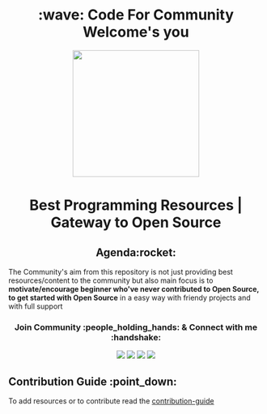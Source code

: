 <h1 align="center"> :wave:	Code For Community Welcome's you</h1> 
<p align="center">
<a href="https://twitter.com/codeforcomm">
<img width="250px" src="https://user-images.githubusercontent.com/75534912/189277507-c803bab3-82a5-4501-8b91-93fed08f206b.png"/>
</a>
</p>
<h1 align="center">Best Programming Resources | Gateway to Open Source</h1>
<h2 align="center">Agenda:rocket:</h2>
<p>The Community's aim from this repository is not just providing best resources/content to the community but also main focus is to <b>motivate/encourage beginner who've never contributed to Open Source, to get started with Open Source</b> in a easy way with friendy projects and with full support</p>

<h3 align="center"><b>Join Community :people_holding_hands: & Connect with me :handshake:</b></h3>

<div align="center">
<a href="https://twitter.com/codeforcomm"> <img src="https://img.shields.io/badge/Twitter-%231DA1F2CFC.svg?style=for-the-badge&logo=Twitter&logoColor=white"/><a>
<a href="https://discord.gg/9pQdvftFNv"><img src="https://img.shields.io/badge/%3CCode For Community%3E-%237289DA.svg?style=for-the-badge&logo=discord&logoColor=white"/></a>
<a href="https://twitter.com/iashishkhangwal"> <img src="https://img.shields.io/badge/Twitter-%231DA1F2.svg?style=for-the-badge&logo=Twitter&logoColor=white"/><a>
<a href="https://www.linkedin.com/in/ashish-khanagwal-890326213/"><img src="https://img.shields.io/badge/linkedin-%230077B5.svg?style=for-the-badge&logo=linkedin&logoColor=white"/></a>
</div>

<h2>Contribution Guide :point_down:	</h2>
<p>To add resources or to contribute read the <a href="https://github.com/Ashish-khanagwal/Best-programming-resources/blob/main/contribution-guide.md">contribution-guide</a></p>
